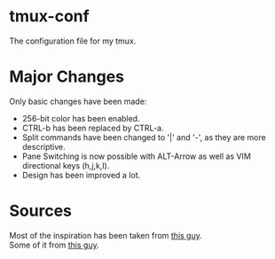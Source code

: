 # tmux-conf
The configuration file for my tmux.
# Major Changes
Only basic changes have been made:    
* 256-bit color has been enabled.    
* CTRL-b has been replaced by CTRL-a.    
* Split commands have been changed to '|' and '-', as they are more descriptive.    
* Pane Switching is now possible with ALT-Arrow as well as VIM directional keys (h,j,k,l).    
* Design has been improved a lot.    

# Sources 
Most of the inspiration has been taken from [this guy](http://www.hamvocke.com/blog/a-guide-to-customizing-your-tmux-conf/).    
Some of it from [this guy](http://lukaszwrobel.pl/blog/tmux-tutorial-split-terminal-windows-easily).
